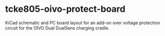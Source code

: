 # tcke805-oivo-protect-board

KiCad schematic and PC board layout for an add-on over voltage protection circuit for the OIVO Dual DualSens charging cradle.

